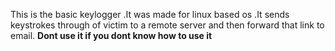 This is the basic keylogger .It was made for linux based os .It  sends keystrokes through of victim to a  remote server and then forward that link to  email.
<b>Dont use it if you dont know how to use it</b>
